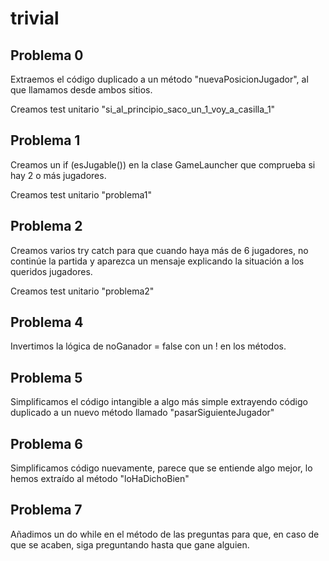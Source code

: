 # trivial

## Problema 0

Extraemos el código duplicado a un método "nuevaPosicionJugador",
al que llamamos desde ambos sitios.

Creamos test unitario "si_al_principio_saco_un_1_voy_a_casilla_1"

## Problema 1
Creamos un if (esJugable()) en la clase GameLauncher que comprueba
si hay 2 o más jugadores.

Creamos test unitario "problema1"

## Problema 2
Creamos varios try catch para que cuando haya más de 6 jugadores, 
no continúe la partida y aparezca un mensaje explicando la situación
a los queridos jugadores.

Creamos test unitario "problema2"

## Problema 4
Invertimos la lógica de noGanador = false con un ! en los métodos.

## Problema 5
Simplificamos el código intangible a algo más simple extrayendo
código duplicado a un nuevo método llamado "pasarSiguienteJugador"

## Problema 6
Simplificamos código nuevamente, parece que se entiende algo mejor,
lo hemos extraído al método "loHaDichoBien"

## Problema 7
Añadimos un do while en el método de las preguntas para que, en caso
de que se acaben, siga preguntando hasta que gane alguien.

